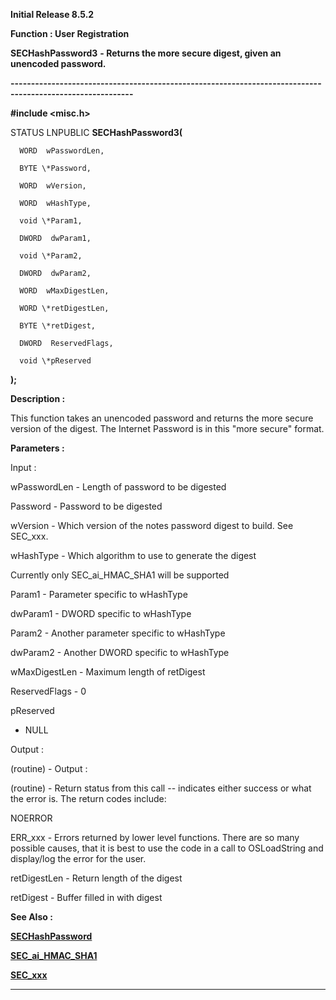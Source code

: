 




<!--
 /\* Font Definitions \*/
 @font-face
 {font-family:Helv;
 panose-1:2 11 6 4 2 2 2 3 2 4;}
@font-face
 {font-family:"Cambria Math";
 panose-1:2 4 5 3 5 4 6 3 2 4;}
 /\* Style Definitions \*/
 p.MsoNormal, li.MsoNormal, div.MsoNormal
 {margin-top:0cm;
 margin-right:0cm;
 margin-bottom:8.0pt;
 margin-left:0cm;
 line-height:107%;
 font-size:11.0pt;
 font-family:"Calibri",sans-serif;}
.MsoChpDefault
 {font-size:11.0pt;}
.MsoPapDefault
 {margin-bottom:8.0pt;
 line-height:107%;}
 /\* Page Definitions \*/
 @page WordSection1
 {size:612.0pt 792.0pt;
 margin:72.0pt 72.0pt 72.0pt 72.0pt;}
div.WordSection1
 {page:WordSection1;}
-->




**Initial Release 8.5.2**



**Function : User Registration**



**SECHashPassword3** **-  Returns
the more secure digest, given an unencoded password.** 


**----------------------------------------------------------------------------------------------------------**



**#include <misc.h>**



STATUS
LNPUBLIC **SECHashPassword3(**  

      WORD  wPasswordLen,  

      BYTE \*Password,  

      WORD  wVersion,  

      WORD  wHashType,  

      void \*Param1,  

      DWORD  dwParam1,  

      void \*Param2,  

      DWORD  dwParam2,  

      WORD  wMaxDigestLen,  

      WORD \*retDigestLen,  

      BYTE \*retDigest,  

      DWORD  ReservedFlags,  

      void \*pReserved  

**);**



**Description :**



This
function takes an unencoded password and returns the more secure version of the
digest. The Internet Password is in this "more secure" format.


 


**Parameters :**



Input :  

wPasswordLen  -  Length of password to be digested  

  

Password  -  Password to be digested  

  

wVersion  -  Which version of the notes password digest to build. See SEC\_xxx.  

  

wHashType  -  Which algorithm to use to generate the digest  

Currently only SEC\_ai\_HMAC\_SHA1 will be supported  

  

Param1  -  Parameter specific to wHashType  

  

dwParam1  -  DWORD specific to wHashType  

  

Param2  -  Another parameter specific to wHashType  

  

dwParam2  -  Another DWORD specific to wHashType  

  

wMaxDigestLen  -  Maximum length of retDigest  

  

ReservedFlags  -  0  

  

pReserved  

  -  NULL  

  




Output :  

(routine)  -  Output :  

(routine)  -  Return status from this call -- indicates either success or what
the error is. The return codes include:  

  

NOERROR  

ERR\_xxx - Errors returned by lower level functions.  There are so many possible
causes, that it is best to use the code in a call to OSLoadString and
display/log the error for the user.  

  

  

  

retDigestLen  -  Return length of the digest  

  

retDigest  -  Buffer filled in with digest  

  




 **See Also :**


**[SECHashPassword](SECHashPassword.md)**


**[SEC\_ai\_HMAC\_SHA1](notes:///852584E300582C9D/61FD4E9848264AD28525620B006BA8BD/A14CA39792E3A859482576E3002CD4C0)**


**[SEC\_xxx](notes:///852584E300582C9D/61FD4E9848264AD28525620B006BA8BD/3906B7BBF15E5275482576E3002F1A1F)**



----------------------------------------------------------------------------------------------------------


 





